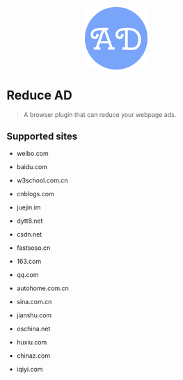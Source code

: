 <p align="center">
    <img width="144" src="https://raw.githubusercontent.com/w3cmark/reduce-ad/master/icon.png">
</p>

# Reduce AD

> A browser plugin that can reduce your webpage ads.

## Supported sites

+ weibo.com

+ baidu.com

+ w3school.com.cn 

+ cnblogs.com

+ juejin.im

+ dytt8.net

+ csdn.net 

+ fastsoso.cn

+ 163.com

+ qq.com 

+ autohome.com.cn

+ sina.com.cn

+ jianshu.com

+ oschina.net

+ huxiu.com

+ chinaz.com

+ iqiyi.com